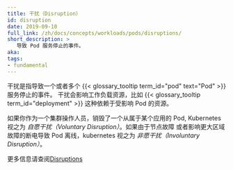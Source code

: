 ```yaml
---
title: 干扰（Disruption）
id: disruption
date: 2019-09-10
full_link: /zh/docs/concepts/workloads/pods/disruptions/
short_description: >
   导致 Pod 服务停止的事件。
aka:
tags:
- fundamental
---
```

 干扰是指导致一个或者多个 {{< glossary_tooltip term_id="pod" text="Pod" >}} 服务停止的事件。
干扰会影响工作负载资源，比如 {{< glossary_tooltip term_id="deployment" >}} 这种依赖于受影响 Pod 的资源。

<!-- 
---
title: Disruption
id: disruption
date: 2019-09-10
full_link: /docs/concepts/workloads/pods/disruptions/
short_description: >
  An event that leads to Pod(s) going out of service
aka:
tags:
- fundamental
---
 Disruptions are events that lead to one or more
{{< glossary_tooltip term_id="pod" text="Pods" >}} going out of service.
A disruption has consequences for workload resources, such as
{{< glossary_tooltip term_id="deployment" >}}, that rely on the affected
Pods.
 -->

<!--more-->

<!-- 
If you, as cluster operator, destroy a Pod that belongs to an application,
Kubernetes terms that a _voluntary disruption_. If a Pod goes offline
because of a Node failure, or an outage affecting a wider failure zone,
Kubernetes terms that an _involuntary disruption_.

See [Disruptions](/docs/concepts/workloads/pods/disruptions/) for more information.
 -->
如果你作为一个集群操作人员，销毁了一个从属于某个应用的 Pod, Kubernetes 视之为 _自愿干扰（Voluntary Disruption）_。如果由于节点故障
或者影响更大区域故障的断电导致 Pod 离线，kubernetes 视之为 _非愿干扰（Involuntary Disruption）_。

更多信息请查阅[Disruptions](/zh/docs/concepts/workloads/pods/disruptions/)